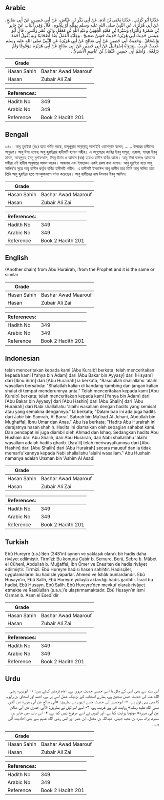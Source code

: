 ## Arabic


<div dir="rtl" lang="ar" style={{fontSize:'larger',backgroundColor:'#f8f9fa',padding:20}}>
حَدَّثَنَا أَبُو كُرَيْبٍ، حَدَّثَنَا يَحْيَى بْنُ آدَمَ، عَنْ أَبِي بَكْرِ بْنِ عَيَّاشٍ، عَنْ أَبِي حَصِينٍ، عَنْ أَبِي صَالِحٍ، عَنْ أَبِي هُرَيْرَةَ، عَنِ النَّبِيِّ صلى الله عليه وسلم بِمِثْلِهِ أَوْ بِنَحْوِهِ ‏.‏ قَالَ وَفِي الْبَابِ عَنْ جَابِرِ بْنِ سَمُرَةَ وَالْبَرَاءِ وَسَبْرَةَ بْنِ مَعْبَدٍ الْجُهَنِيِّ وَعَبْدِ اللَّهِ بْنِ مُغَفَّلٍ وَابْنِ عُمَرَ وَأَنَسٍ ‏.‏ قَالَ أَبُو عِيسَى حَدِيثُ أَبِي هُرَيْرَةَ حَدِيثٌ حَسَنٌ صَحِيحٌ ‏.‏ وَعَلَيْهِ الْعَمَلُ عِنْدَ أَصْحَابِنَا وَبِهِ يَقُولُ أَحْمَدُ وَإِسْحَاقُ ‏.‏ وَحَدِيثُ أَبِي حَصِينٍ عَنْ أَبِي صَالِحٍ عَنْ أَبِي هُرَيْرَةَ عَنِ النَّبِيِّ صلى الله عليه وسلم حَدِيثٌ غَرِيبٌ ‏.‏ وَرَوَاهُ إِسْرَائِيلُ عَنْ أَبِي حَصِينٍ عَنْ أَبِي صَالِحٍ عَنْ أَبِي هُرَيْرَةَ مَوْقُوفًا وَلَمْ يَرْفَعْهُ ‏.‏ وَاسْمُ أَبِي حَصِينٍ عُثْمَانُ بْنُ عَاصِمٍ الأَسَدِيُّ ‏.‏
</div>
<div style={{backgroundColor:'#f8f9fa',padding:20, marginBottom: 10}}><table> <thead> <tr> <th>Grade</th> <th></th> </tr> </thead> <tbody> <tr><td>Hasan Sahih</td><td>Bashar Awad Maarouf</td></tr><tr><td>Hasan</td><td>Zubair Ali Zai</td></tr></tbody></table><table> <thead> <tr> <th>References:</th> <th></th> </tr> </thead> <tbody><tr><td>Hadith No</td><td>349</td></tr><tr><td>Arabic No</td><td>349</td></tr><tr><td>Reference</td><td>Book 2 Hadith 201</td></tr></tbody></table></div>

## Bengali


<div dir="ltr" lang="bn" style={{fontSize:'larger',backgroundColor:'#f8f9fa',padding:20}}>
৩৪৯। আবু হুরাইরা (রাঃ) হতে বর্ণিত আছে, রাসূলুল্লাহ সাল্লাল্লাহু আলাইহি ওয়াসাল্লাম বলেন, ...... উপরের হাদীসের অনুরূপ। আবু ঈসা বলেনঃ আবু হুরাইরার হাদীসটি হাসান সহীহ। এ অনুচ্ছেদে জাবির ইবনু সামুরা, বারাআ, সাবরা ইবনু মাবাদ, আবদুল্লাহ ইবনু মুগাফফাল, ইবনু উমার ও আনাস (রাঃ) হতেও হাদীস বর্ণিত আছে। আবু ঈসা বলেনঃ আমাদের সঙ্গীরা এই হাদীস অনুসারে আমল করেন। আহমাদ এবং ইসহাকও একই রকম কথা বলেন। আবু হুরাইরা হতে আবু সালিহ'র সূত্রে আবু হাসীন কর্তৃক বর্ণিত হাদীসটি গারীব। এ হাদীসটি ইসরাঈল আবু হাসীন হতে তিনি আবৃ সালিহ হতে তিনি আবু হুরাইরা হতে মাওকুফরুপে বর্ণনা করেছেন। আবু হাসীনের নাম উসমান ইবনু আসিম।
</div>
<div style={{backgroundColor:'#f8f9fa',padding:20, marginBottom: 10}}><table> <thead> <tr> <th>Grade</th> <th></th> </tr> </thead> <tbody> <tr><td>Hasan Sahih</td><td>Bashar Awad Maarouf</td></tr><tr><td>Hasan</td><td>Zubair Ali Zai</td></tr></tbody></table><table> <thead> <tr> <th>References:</th> <th></th> </tr> </thead> <tbody><tr><td>Hadith No</td><td>349</td></tr><tr><td>Arabic No</td><td>349</td></tr><tr><td>Reference</td><td>Book 2 Hadith 201</td></tr></tbody></table></div>

## English


<div dir="ltr" lang="en" style={{fontSize:'larger',backgroundColor:'#f8f9fa',padding:20}}>
(Another chain) from Abu Hurairah, :from the Prophet and it is the same or similar
</div>
<div style={{backgroundColor:'#f8f9fa',padding:20, marginBottom: 10}}><table> <thead> <tr> <th>Grade</th> <th></th> </tr> </thead> <tbody> <tr><td>Hasan Sahih</td><td>Bashar Awad Maarouf</td></tr><tr><td>Hasan</td><td>Zubair Ali Zai</td></tr></tbody></table><table> <thead> <tr> <th>References:</th> <th></th> </tr> </thead> <tbody><tr><td>Hadith No</td><td>349</td></tr><tr><td>Arabic No</td><td>349</td></tr><tr><td>Reference</td><td>Book 2 Hadith 201</td></tr></tbody></table></div>

## Indonesian


<div dir="ltr" lang="id" style={{fontSize:'larger',backgroundColor:'#f8f9fa',padding:20}}>
telah menceritakan kepada kami [Abu Kuraib] berkata; telah menceritakan kepada kami [Yahya bin Adam] dari [Abu Bakar bin Ayyasy] dari [Hisyam] dari [Ibnu Sirin] dari [Abu Hurairah] ia berkata; "Rasulullah shallallahu 'alaihi wasallam bersabda: "Shalatlah kalian di kandang kambing dan jangan kalian shalat di tempat menderumnya unta." Telah menceritakan kepada kami [Abu Kuraib] berkata; telah menceritakan kepada kami [Yahya bin Adam] dari [Abu Bakar bin Ayyasy] dari [Abu Hashin] dari [Abu Shalih] dari [Abu Hurairah] dari Nabi shallallahu 'alaihi wasallam dengan hadits yang semisal atau yang semakna dengannya." Ia berkata; "Dalam bab ini ada juga hadits dari Jabir bin Samrah, Al Barra', Sabrah bin Ma'bad Al Juhani, Abdullah bin Mughaffal, Ibnu Umar dan Anas." Abu Isa berkata; "Hadits Abu Hurairah ini derajatnya hasan shahih. Hadits ini diamalkan oleh sebagian sahabat kami. Dan pendapat ini juga diambil oleh Ahmad dan Ishaq. Sedangkan hadits Abu Hushain dari Abu Shalih, dari Abu Hurairah, dari Nabi shallallahu 'alaihi wasallam adalah hadits gharib. [Isra'il] telah meriwayatkannya dari [Abu Hashin] dari [Abu Shalih] dari [Abu Hurairah] secara mauquf dan ia tidak memarfu'kannya kepada Nabi shallallahu 'alaihi wasallam." Abu Hushain namanya adalah Utsman bin 'Ashim Al Asadi
</div>
<div style={{backgroundColor:'#f8f9fa',padding:20, marginBottom: 10}}><table> <thead> <tr> <th>Grade</th> <th></th> </tr> </thead> <tbody> <tr><td>Hasan Sahih</td><td>Bashar Awad Maarouf</td></tr><tr><td>Hasan</td><td>Zubair Ali Zai</td></tr></tbody></table><table> <thead> <tr> <th>References:</th> <th></th> </tr> </thead> <tbody><tr><td>Hadith No</td><td>349</td></tr><tr><td>Arabic No</td><td>349</td></tr><tr><td>Reference</td><td>Book 2 Hadith 201</td></tr></tbody></table></div>

## Turkish


<div dir="ltr" lang="tr" style={{fontSize:'larger',backgroundColor:'#f8f9fa',padding:20}}>
Ebû Hureyre (r.a.)’den (348'in) aynen ve yaklaşık olarak bir hadis daha rivâyet edilmiştir. Tirmîzî: Bu konuda Cabir b. Semure, Berâ, Sebre b. Mâbet el Cühenî, Abdullah b. Muğaffel, İbn Ömer ve Enes’ten de hadis rivâyet edilmiştir. Tirmîzî: Ebû Hureyre hadisi hasen sahihtir. Hadisçiler, uygulamalarını bu hadisle yaparlar. Ahmed ve İshâk bunlardandır. Ebû Husayn’ın, Ebû Salih, Ebû Hureyre yoluyla aktardığı hadis garibtir. İsrail bu hadisi, Ebû Husayn, Ebû Salih, Ebû Hureyre’den mevkuf olarak rivâyet etmekte ve Rasûlullah (s.a.v.)’e ulaştırmamaktadır. Ebû Husayn’ın ismi Osman b. Asım el Esedî’dir
</div>
<div style={{backgroundColor:'#f8f9fa',padding:20, marginBottom: 10}}><table> <thead> <tr> <th>Grade</th> <th></th> </tr> </thead> <tbody> <tr><td>Hasan Sahih</td><td>Bashar Awad Maarouf</td></tr><tr><td>Hasan</td><td>Zubair Ali Zai</td></tr></tbody></table><table> <thead> <tr> <th>References:</th> <th></th> </tr> </thead> <tbody><tr><td>Hadith No</td><td>349</td></tr><tr><td>Arabic No</td><td>349</td></tr><tr><td>Reference</td><td>Book 2 Hadith 201</td></tr></tbody></table></div>

## Urdu


<div dir="rtl" lang="ur" style={{fontSize:'larger',backgroundColor:'#f8f9fa',padding:20}}>
اس سند سے بھی اسی کے مثل یا اسی جیسی حدیث مروی ہے۔ امام ترمذی کہتے ہیں: ۱- ابوہریرہ رضی الله عنہ کی حدیث حسن صحیح ہے، ہمارے اصحاب کے نزدیک عمل اسی پر ہے، احمد اور اسحاق بن راہویہ کا بھی یہی قول ہے، ۲- ابوحصین کی حدیث جسے انہوں نے بطریق: «أبي صالح عن أبي هريرة عن النبي صلى الله عليه وسلم» روایت کی ہے غریب ہے، ۳- اسے اسرائیل نے بطریق: «أبي حصين عن أبي صالح عن أبي هريرة» موقوفاً روایت کیا ہے، اور انہوں نے اسے مرفوع نہیں کیا ہے، ۴- اس باب میں جابر بن سمرہ، براء، سبرہ بن معبد جہنی، عبداللہ بن مغفل، ابن عمر اور انس رضی الله عنہم سے بھی احادیث آئی ہیں۔
</div>
<div style={{backgroundColor:'#f8f9fa',padding:20, marginBottom: 10}}><table> <thead> <tr> <th>Grade</th> <th></th> </tr> </thead> <tbody> <tr><td>Hasan Sahih</td><td>Bashar Awad Maarouf</td></tr><tr><td>Hasan</td><td>Zubair Ali Zai</td></tr></tbody></table><table> <thead> <tr> <th>References:</th> <th></th> </tr> </thead> <tbody><tr><td>Hadith No</td><td>349</td></tr><tr><td>Arabic No</td><td>349</td></tr><tr><td>Reference</td><td>Book 2 Hadith 201</td></tr></tbody></table></div>